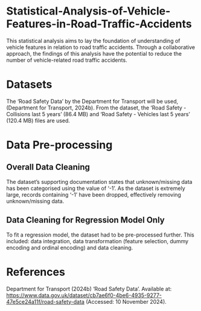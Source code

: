 # Statistical-Analysis-of-Vehicle-Features-in-Road-Traffic-Accidents

This statistical analysis aims to lay the foundation of understanding of vehicle features in relation to road traffic accidents. Through a collaborative approach, the findings of this analysis have the potential to reduce the number of vehicle-related road traffic accidents. 

# Datasets
The ‘Road Safety Data’ by the Department for Transport will be used, (Department for Transport, 2024b). From the dataset, the ‘Road Safety - Collisions last 5 years’ (86.4 MB) and ‘Road Safety - Vehicles last 5 years’ (120.4 MB) files are used. 

# Data Pre-processing
## Overall Data Cleaning
The dataset’s supporting documentation states that unknown/missing data has been categorised using the value of ‘-1’. As the dataset is extremely large, records containing ‘-1’ have been dropped, effectively removing unknown/missing data.

## Data Cleaning for Regression Model Only
To fit a regression model, the dataset had to be pre-processed further.
This included: data integration, data transformation (feature selection, dummy encoding and ordinal encoding) and data cleaning.


# References
Department for Transport (2024b) ‘Road Safety Data’. Available at: https://www.data.gov.uk/dataset/cb7ae6f0-4be6-4935-9277-47e5ce24a11f/road-safety-data (Accessed: 10 November 2024).
